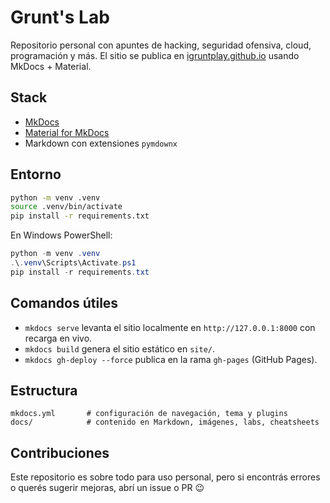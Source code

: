 # Grunt's Lab

Repositorio personal con apuntes de hacking, seguridad ofensiva, cloud, programación y más. El sitio se publica en [igruntplay.github.io](https://igruntplay.github.io) usando MkDocs + Material.

## Stack
- [MkDocs](https://www.mkdocs.org/)
- [Material for MkDocs](https://squidfunk.github.io/mkdocs-material/)
- Markdown con extensiones `pymdownx`

## Entorno
```bash
python -m venv .venv
source .venv/bin/activate
pip install -r requirements.txt
```

En Windows PowerShell:
```powershell
python -m venv .venv
.\.venv\Scripts\Activate.ps1
pip install -r requirements.txt
```

## Comandos útiles
- `mkdocs serve` levanta el sitio localmente en `http://127.0.0.1:8000` con recarga en vivo.
- `mkdocs build` genera el sitio estático en `site/`.
- `mkdocs gh-deploy --force` publica en la rama `gh-pages` (GitHub Pages).

## Estructura
```
mkdocs.yml       # configuración de navegación, tema y plugins
docs/            # contenido en Markdown, imágenes, labs, cheatsheets
```

## Contribuciones
Este repositorio es sobre todo para uso personal, pero si encontrás errores o querés sugerir mejoras, abrí un issue o PR 😉
